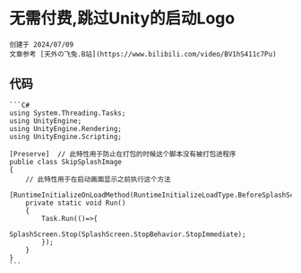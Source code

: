 
# 无需付费,跳过Unity的启动Logo
    创建于 2024/07/09
    文章参考 [天外の飞兔.B站](https://www.bilibili.com/video/BV1hS411c7Pu)

## 代码
    ```C#
    using System.Threading.Tasks;
    using UnityEngine;
    using UnityEngine.Rendering;
    using UnityEngine.Scripting;

    [Preserve]  // 此特性用于防止在打包的时候这个脚本没有被打包进程序
    publie class SkipSplashImage
    {
        // 此特性用于在启动画面显示之前执行这个方法
        [RuntimeInitializeOnLoadMethod(RuntimeInitializeLoadType.BeforeSplashScreen)]
        private static void Run()
        {
            Task.Run(()=>{
                SplashScreen.Stop(SplashScreen.StopBehavior.StopImmediate);
            });
        }
    }
    ```